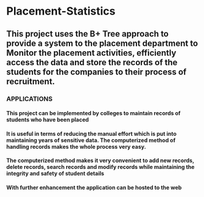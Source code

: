 # Placement-Statistics
## This project uses the B+ Tree approach to provide a system to the placement department to Monitor the placement activities, efficiently access the data and store the records of the students for the companies to their process of recruitment.


### APPLICATIONS 
#### This project can be implemented by colleges to maintain records of students who have been placed
#### It is useful in terms of reducing the manual effort which is put into maintaining years of sensitive data. The computerized method of handling records makes the whole process very easy.
#### The computerized method makes it very convenient to add new records, delete records, search records and modify records while maintaining the integrity and safety of student details
#### With further enhancement the application can be hosted to the web


